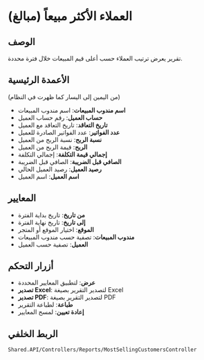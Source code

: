 # العملاء الأكثر مبيعاً (مبالغ)

## الوصف
تقرير يعرض ترتيب العملاء حسب أعلى قيم المبيعات خلال فترة محددة.

## الأعمدة الرئيسية
(من اليمين إلى اليسار كما ظهرت في النظام)

- **اسم مندوب المبيعات**: اسم مندوب المبيعات
- **حساب العميل**: رقم حساب العميل
- **تاريخ التعاقد**: تاريخ التعاقد مع العميل
- **عدد الفواتير**: عدد الفواتير الصادرة للعميل
- **نسبة الربح**: نسبة الربح من العميل
- **الربح**: قيمة الربح من العميل
- **إجمالي قيمة التكلفة**: إجمالي التكلفة
- **الصافي قبل الضريبة**: الصافي قبل الضريبة
- **رصيد العميل**: رصيد العميل الحالي
- **اسم العميل**: اسم العميل

## المعايير
- **من تاريخ**: تاريخ بداية الفترة
- **إلى تاريخ**: تاريخ نهاية الفترة
- **الموقع**: اختيار الموقع أو المتجر
- **مندوب المبيعات**: تصفية حسب مندوب المبيعات
- **العميل**: تصفية حسب العميل

## أزرار التحكم
- **عرض**: لتطبيق المعايير المحددة
- **تصدير Excel**: لتصدير التقرير بصيغة Excel
- **تصدير PDF**: لتصدير التقرير بصيغة PDF
- **طباعة**: لطباعة التقرير
- **إعادة تعيين**: لمسح المعايير

## الربط الخلفي
`Shared.API/Controllers/Reports/MostSellingCustomersController`
